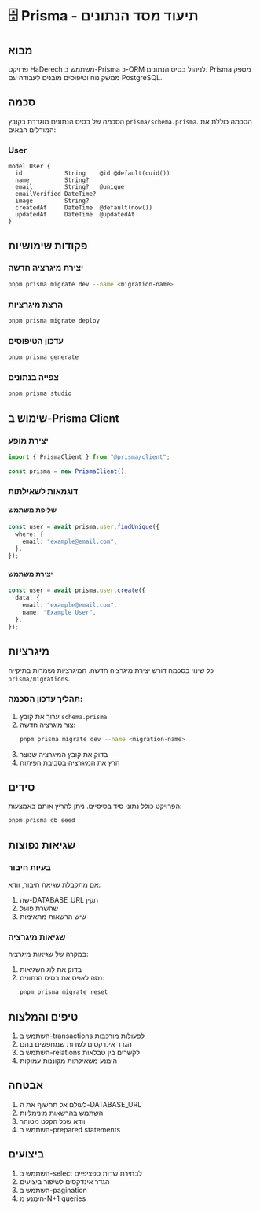 # 🗄️ Prisma - תיעוד מסד הנתונים

## מבוא

פרויקט HaDerech משתמש ב-Prisma כ-ORM לניהול בסיס הנתונים. Prisma מספק ממשק נוח וטיפוסים מובנים לעבודה עם PostgreSQL.

## סכמה

הסכמה של בסיס הנתונים מוגדרת בקובץ `prisma/schema.prisma`. הסכמה כוללת את המודלים הבאים:

### User

```prisma
model User {
  id            String    @id @default(cuid())
  name          String?
  email         String?   @unique
  emailVerified DateTime?
  image         String?
  createdAt     DateTime  @default(now())
  updatedAt     DateTime  @updatedAt
}
```

## פקודות שימושיות

### יצירת מיגרציה חדשה

```bash
pnpm prisma migrate dev --name <migration-name>
```

### הרצת מיגרציות

```bash
pnpm prisma migrate deploy
```

### עדכון הטיפוסים

```bash
pnpm prisma generate
```

### צפייה בנתונים

```bash
pnpm prisma studio
```

## שימוש ב-Prisma Client

### יצירת מופע

```typescript
import { PrismaClient } from "@prisma/client";

const prisma = new PrismaClient();
```

### דוגמאות לשאילתות

#### שליפת משתמש

```typescript
const user = await prisma.user.findUnique({
  where: {
    email: "example@email.com",
  },
});
```

#### יצירת משתמש

```typescript
const user = await prisma.user.create({
  data: {
    email: "example@email.com",
    name: "Example User",
  },
});
```

## מיגרציות

כל שינוי בסכמה דורש יצירת מיגרציה חדשה. המיגרציות נשמרות בתיקייה `prisma/migrations`.

### תהליך עדכון הסכמה:

1. ערוך את קובץ `schema.prisma`
2. צור מיגרציה חדשה:
   ```bash
   pnpm prisma migrate dev --name <migration-name>
   ```
3. בדוק את קובץ המיגרציה שנוצר
4. הרץ את המיגרציה בסביבת הפיתוח

## סידים

הפרויקט כולל נתוני סיד בסיסיים. ניתן להריץ אותם באמצעות:

```bash
pnpm prisma db seed
```

## שגיאות נפוצות

### בעיות חיבור

אם מתקבלת שגיאת חיבור, וודא:

1. שה-DATABASE_URL תקין
2. שהשרת פועל
3. שיש הרשאות מתאימות

### שגיאות מיגרציה

במקרה של שגיאות מיגרציה:

1. בדוק את לוג השגיאות
2. נסה לאפס את בסיס הנתונים:
   ```bash
   pnpm prisma migrate reset
   ```

## טיפים והמלצות

1. השתמש ב-transactions לפעולות מורכבות
2. הגדר אינדקסים לשדות שמחפשים בהם
3. השתמש ב-relations לקשרים בין טבלאות
4. הימנע משאילתות מקוננות עמוקות

## אבטחה

1. לעולם אל תחשוף את ה-DATABASE_URL
2. השתמש בהרשאות מינימליות
3. וודא שכל הקלט מטוהר
4. השתמש ב-prepared statements

## ביצועים

1. השתמש ב-select לבחירת שדות ספציפיים
2. הגדר אינדקסים לשיפור ביצועים
3. השתמש ב-pagination
4. הימנע מ-N+1 queries
